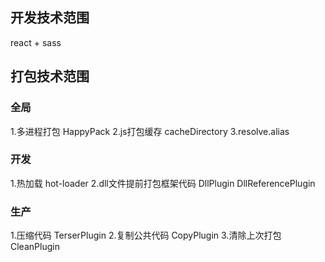 ## 开发技术范围
react + sass

## 打包技术范围
### 全局
1.多进程打包 HappyPack
2.js打包缓存 cacheDirectory
3.resolve.alias
### 开发
1.热加载 hot-loader
2.dll文件提前打包框架代码 DllPlugin DllReferencePlugin
### 生产
1.压缩代码 TerserPlugin
2.复制公共代码 CopyPlugin
3.清除上次打包 CleanPlugin